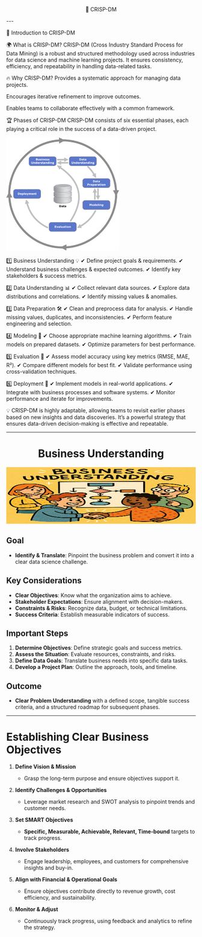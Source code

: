 
<center>

🚀 CRISP-DM

</center>
---

🚀 Introduction to CRISP-DM

🌍 What is CRISP-DM?
CRISP-DM (Cross Industry Standard Process for Data Mining) is a robust and structured methodology used across industries for data science and machine learning projects. It ensures consistency, efficiency, and repeatability in handling data-related tasks.

🔥 Why CRISP-DM?
Provides a systematic approach for managing data projects.

Encourages iterative refinement to improve outcomes.

Enables teams to collaborate effectively with a common framework.

🏆 Phases of CRISP-DM
CRISP-DM consists of six essential phases, each playing a critical role in the success of a data-driven project.

<img src="https://github.com/SuyashNagarGT/CRISP-DM-blog/blob/main/1196px-CRISP-DM_Process_Diagram.png" alt="CRISP-DM" width="300" height="300">



1️⃣ Business Understanding 💡
✔ Define project goals & requirements. ✔ Understand business challenges & expected outcomes. ✔ Identify key stakeholders & success metrics.

2️⃣ Data Understanding 📊
✔ Collect relevant data sources. ✔ Explore data distributions and correlations. ✔ Identify missing values & anomalies.

3️⃣ Data Preparation 🛠️
✔ Clean and preprocess data for analysis. ✔ Handle missing values, duplicates, and inconsistencies. ✔ Perform feature engineering and selection.

4️⃣ Modeling 🤖
✔ Choose appropriate machine learning algorithms. ✔ Train models on prepared datasets. ✔ Optimize parameters for best performance.

5️⃣ Evaluation 📏
✔ Assess model accuracy using key metrics (RMSE, MAE, R²). ✔ Compare different models for best fit. ✔ Validate performance using cross-validation techniques.

6️⃣ Deployment 🚀
✔ Implement models in real-world applications. ✔ Integrate with business processes and software systems. ✔ Monitor performance and iterate for improvements.

💡 CRISP-DM is highly adaptable, allowing teams to revisit earlier phases based on new insights and data discoveries. It’s a powerful strategy that ensures data-driven decision-making is effective and repeatable.

---
<center>

# Business Understanding

</center>

<p align="right">
  <img src="https://github.com/SuyashNagarGT/CRISP-DM-blog/blob/main/BusinessUnderstanding.png" alt="CRISP-DM" width="800" height="150">
</p>



## Goal
- **Identify & Translate**: Pinpoint the business problem and convert it into a clear data science challenge.

## Key Considerations
- **Clear Objectives**: Know what the organization aims to achieve.
- **Stakeholder Expectations**: Ensure alignment with decision-makers.
- **Constraints & Risks**: Recognize data, budget, or technical limitations.
- **Success Criteria**: Establish measurable indicators of success.

## Important Steps
1. **Determine Objectives**: Define strategic goals and success metrics.
2. **Assess the Situation**: Evaluate resources, constraints, and risks.
3. **Define Data Goals**: Translate business needs into specific data tasks.
4. **Develop a Project Plan**: Outline the approach, tools, and timeline.

## Outcome
- **Clear Problem Understanding** with a defined scope, tangible success criteria, and a structured roadmap for subsequent phases.

---

# Establishing Clear Business Objectives

1. **Define Vision & Mission**
   - Grasp the long-term purpose and ensure objectives support it.

2. **Identify Challenges & Opportunities**
   - Leverage market research and SWOT analysis to pinpoint trends and customer needs.

3. **Set SMART Objectives**
   - **Specific, Measurable, Achievable, Relevant, Time-bound** targets to track progress.

4. **Involve Stakeholders**
   - Engage leadership, employees, and customers for comprehensive insights and buy-in.

5. **Align with Financial & Operational Goals**
   - Ensure objectives contribute directly to revenue growth, cost efficiency, and sustainability.

6. **Monitor & Adjust**
   - Continuously track progress, using feedback and analytics to refine the strategy.

